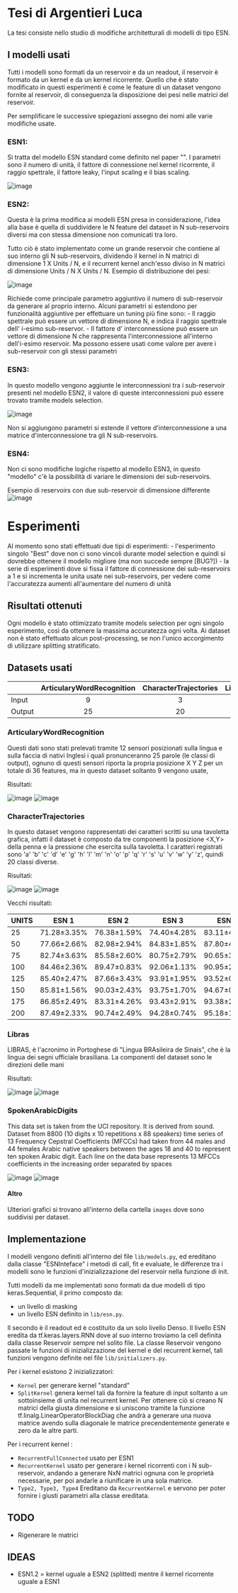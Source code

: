 # Tesi di Argentieri Luca

La tesi consiste nello studio di modifiche architetturali di modelli di tipo ESN.

## I modelli usati

Tutti i modelli sono formati da un reservoir e da un readout, il reservoir è formato da un kernel e da un kernel ricorrente.
Quello che è stato modificato in questi esperimenti è come le feature di un dataset vengono fornite al reservoir, 
di conseguenza la disposizione dei pesi nelle matrici del reservoir.

Per semplificare le successive spiegazioni assegno dei nomi alle varie modifiche usate.

### ESN1:

Si tratta del modello ESN standard come definito nel paper "".
I parametri sono il numero di unità, il fattore di connessione nel kernel ricorrente, il raggio spettrale, il fattore leaky, l'input scaling e il bias scaling. 

![image](images/CharacterTrajectories/weights/ESN1%20Units%2050%20Connectivity%201.svg)
 

### ESN2:

Questa è la prima modifica ai modelli ESN presa in considerazione, 
l'idea alla base è quella di suddividere le N feature del dataset in N sub-reservoirs diversi ma con stessa dimensione non comunicati tra loro. 

Tutto ciò è stato implementato come un grande reservoir che contiene al suo interno gli N sub-reservoirs, dividendo il kernel in N matrici di dimensione 1 X Units / N, e il recurrent kernel
anch'esso diviso in N matrici di dimensione Units / N X Units / N. 
Esempio di distribuzione dei pesi:

![image](images/CharacterTrajectories/weights/ESN2%20Units%2050%20Connectivity%201.svg)

Richiede come principale parametro aggiuntivo il numero di sub-reservoir da generare al proprio interno. 
Alcuni parametri si estendono per funzionalità aggiuntive per effettuare un tuning più fine sono:
    - Il raggio spettrale può essere un vettore di dimensione N, e indica il raggio spettrale dell' i-esimo sub-reservor.
    - Il fattore d' interconnessione può essere un vettore di dimensione N che rappresenta l'interconnessione all'interno dell'i-esimo reservoir.
Ma possono essere usati come valore per avere i sub-reservoir con gli stessi parametri


### ESN3:

In questo modello vengono aggiunte le interconnessioni tra i sub-reservoir presenti nel modello ESN2, il valore di queste interconnessioni può essere trovato tramite models selection. 

![image](images/CharacterTrajectories/weights/ESN3%20Units%2050%20Connectivity%201.svg)

Non si aggiungono parametri si estende il vettore d'interconnessione a una matrice d'interconnessione tra gli N sub-reservoirs.


### ESN4:

Non ci sono modifiche logiche rispetto al modello ESN3, in questo "modello" c'è la possibilità di variare le dimensioni dei sub-reservoirs.

Esempio di reservoirs con due sub-reservoir di dimensione differente
![image](images/Libras/weights/ESN4%20Units%20112%20Connectivity%201.svg)

# Esperimenti

Al momento sono stati effettuati due tipi di esperimenti:
    - l'esperimento singolo "Best" dove non ci sono vincoli durante model selection e quindi si dovrebbe ottenere il modello migliore (ma non succede sempre [BUG?])
    - la serie di esperimenti dove si fissa il fattore di connessione dei sub-reservoirs a 1 e si incrementa le unita usate nei sub-reservoirs, per vedere come l'accuratezza aumenti all'aumentare del numero di unità

## Risultati ottenuti

Ogni modello è stato ottimizzato tramite models selection per ogni singolo esperimento, così da ottenere la massima accuratezza ogni volta.
Ai dataset non è stato effettuato alcun post-processing, se non l'unico accorgimento di utilizzare splitting stratificato.

## Datasets usati

|        | ArticularyWordRecognition | CharacterTrajectories | Libras | SpokenArabicDigits |
|--------|:-------------------------:|:---------------------:|:------:|:------------------:|
| Input  |             9             |           3           |   2    |         13         |
| Output |            25             |          20           |   15   |         10         |

### ArticularyWordRecognition

Questi dati sono stati prelevati tramite 12 sensori posizionati sulla lingua e sulla faccia di nativi Inglesi i quali pronunceranno 25 parole (le classi di output), 
ognuno di questi sensori riporta la propria posizione X Y Z per un totale di 36 features, ma in questo dataset soltanto 9 vengono usate,

Risultati:

![image](images/ArticularyWordRecognition/benchmarks/summary%20plot.svg)
![image](images/ArticularyWordRecognition/benchmarks/summary%20table.svg)

### CharacterTrajectories

In questo dataset vengono rappresentati dei caratteri scritti su una tavoletta grafica, infatti il dataset è composto da tre componenti la posizione <X,Y> della penna e la pressione che esercita sulla tavoletta.
I caratteri registrati sono 'a' 'b' 'c' 'd' 'e' 'g' 'h' 'l' 'm' 'n' 'o' 'p' 'q' 'r' 's' 'u' 'v' 'w' 'y' 'z', quindi 20 classi diverse.

Risultati:

![image](images/CharacterTrajectories/benchmarks/summary%20plot.svg)
![image](images/CharacterTrajectories/benchmarks/summary%20table.svg)


Vecchi risultati:

| UNITS | ESN 1       | ESN 2       | ESN 3       | ESN 4       |
|-------|-------------|-------------|-------------|-------------|
| 25    | 71.28±3.35% | 76.38±1.59% | 74.40±4.28% | 83.11±4.60% |
| 50    | 77.66±2.66% | 82.98±2.94% | 84.83±1.85% | 87.80±4.68% |
| 75    | 82.74±3.63% | 85.58±2.60% | 80.75±2.79% | 90.65±3.31% |
| 100   | 84.46±2.36% | 89.47±0.83% | 92.06±1.13% | 90.95±2.03% |
| 125   | 85.40±2.47% | 87.66±3.43% | 93.91±1.95% | 93.52±0.71% |
| 150   | 85.81±1.56% | 90.03±2.43% | 93.75±1.70% | 94.67±0.69% |
| 175   | 86.85±2.49% | 83.31±4.26% | 93.43±2.91% | 93.38±2.47% |
| 200   | 87.49±2.33% | 90.74±2.49% | 94.28±0.74% | 95.18±1.33% |

### Libras

LIBRAS, è l'acronimo in Portoghese di "Lingua BRAsileira de Sinais", che è la lingua dei segni ufficiale brasiliana. La componenti del dataset sono le 
direzioni delle mani

Risultati:

![image](images/Libras/benchmarks/summary%20plot.svg)
![image](images/Libras/benchmarks/summary%20table.svg)

### SpokenArabicDigits

This data set is taken from the UCI repository. It is derived from sound. Dataset from 8800 (10 digits x 10 repetitions x 88 speakers) time series of 13 
Frequency Cepstral Coefficients (MFCCs) had taken from 44 males and 44 females Arabic native speakers between the ages 18 and 40 to represent ten spoken Arabic digit. 
Each line on the data base represents 13 MFCCs coefficients in the increasing order separated by spaces

![image](images/SpokenArabicDigits/benchmarks/summary%20plot.svg)
![image](images/SpokenArabicDigits/benchmarks/summary%20table.svg)

#### Altro

Ulteriori grafici si trovano all'interno della cartella ```images``` dove sono suddivisi per dataset.

## Implementazione

I modelli vengono definiti all'interno del file ```lib/models.py```, ed ereditano dalla classe "ESNInteface" i metodi di call, fit e evaluate,
le differenze tra i modelli sono le funzioni d'inizializzazione del reservoir nella funzione di init.

Tutti modelli da me implementati sono formati da due modelli di tipo keras.Sequential, il primo composto da:
- un livello di masking
- un livello ESN definito in ```lib/esn.py```.

Il secondo è il readout ed è costituito da un solo livello Denso.
Il livello ESN eredita da tf.keras.layers.RNN dove al suo interno troviamo la cell definita dalla classe Reservoir sempre nel solito file.
La classe Reservoir vengono passate le funzioni di inizializzazione del kernel e del recurrent kernel, tali funzioni vengono definite nel file ```lib/initializers.py```. 

Per i kernel esistono 2 inizializzatori:
- ```Kernel``` per generare kernel "standard"
- ```SplitKernel``` genera kernel tali da fornire la feature di input soltanto a un sottoinsieme di unita nel recurrent kernel. 
Per ottenere ciò si creano N matrici della giusta dimensione e si uniscono tramite la funzione tf.linalg.LinearOperatorBlockDiag
che andrà a generare una nuova matrice avendo sulla diagonale le matrice precendentemente generate e zero da le altre parti.

Per i recurrent kernel :
- ```RecurrentFullConnected``` usato per ESN1
- ```RecurrentKernel``` usato per generare i kernel ricorrenti con i N sub-reservoir, andando a generare NxN matrici ognuna con le proprietà necessarie,
per poi andarle a riunificare in una sola matrice.
- ```Type2, Type3, Type4``` Ereditano da ```RecurrentKernel``` e servono per poter fornire i giusti parametri alla classe ereditata.

## TODO

- Rigenerare le matrici

## IDEAS

- ESN1.2 = kernel uguale a ESN2 (splitted) mentre il kernel ricorrente uguale a ESN1